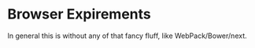 # Browser Expirements

In general this is without any of that fancy fluff, like WebPack/Bower/next.

